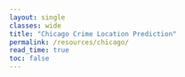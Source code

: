 ```yaml
---
layout: single
classes: wide
title: "Chicago Crime Location Prediction"
permalink: /resources/chicago/
read_time: true
toc: false
---
```

